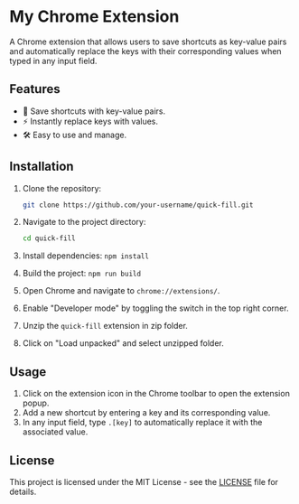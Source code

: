 # My Chrome Extension

A Chrome extension that allows users to save shortcuts as key-value pairs and automatically replace the keys with their corresponding values when typed in any input field.

## Features

- 🔑 Save shortcuts with key-value pairs.
- ⚡ Instantly replace keys with values.
- 🛠 Easy to use and manage.

## Installation

1. Clone the repository:

   ```bash
   git clone https://github.com/your-username/quick-fill.git
   ```

2. Navigate to the project directory:

   ```bash
   cd quick-fill
   ```

3. Install dependencies: `npm install`

4. Build the project: `npm run build`

5. Open Chrome and navigate to `chrome://extensions/`.

6. Enable "Developer mode" by toggling the switch in the top right corner.

7. Unzip the `quick-fill` extension in zip folder.

8. Click on "Load unpacked" and select unzipped folder.

## Usage

1. Click on the extension icon in the Chrome toolbar to open the extension popup.
2. Add a new shortcut by entering a key and its corresponding value.
3. In any input field, type `.[key]` to automatically replace it with the associated value.

## License

This project is licensed under the MIT License - see the [LICENSE](LICENSE) file for details.
